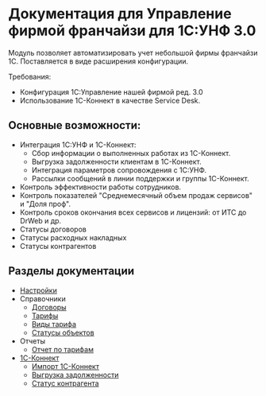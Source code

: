 # Документация для Управление фирмой франчайзи для 1С:УНФ 3.0

Модуль позволяет автоматизировать учет небольшой фирмы франчайзи 1С.
Поставляется в виде расширения конфигурации.

Требования:

* Конфигурация 1С:Управление нашей фирмой ред. 3.0
* Использование 1С-Коннект в качестве Service Desk.

## Основные возможности:

* Интеграция 1С:УНФ и 1С-Коннект:
    * Сбор информации о выполненных работах из 1С-Коннект.
    * Выгрузка задолженности клиентам в 1С-Коннект.
    * Интеграция параметров сопровождения с 1С:УНФ.
    * Рассылки сообщений в линии поддержки и группы 1С-Коннект.
* Контроль эффективности работы сотрудников.
* Контроль показателей "Среднемесячный объем продаж сервисов" и "Доля проф".
* Контроль сроков окончания всех сервисов и лицензий: от ИТС до DrWeb и др.
* Статусы договоров
* Статусы расходных накладных
* Статусы контрагентов

## Разделы документации

* [Настройки](https://sorokinltd.github.io/franchisee-manag-doc.github.io/docs/start)
* Справочники    
    * [Договоры](https://sorokinltd.github.io/franchisee-manag-doc.github.io/docs/contracts)
    * [Тарифы](https://sorokinltd.github.io/franchisee-manag-doc.github.io/docs/tariffs)
    * [Виды тарифа](https://sorokinltd.github.io/franchisee-manag-doc.github.io/docs/types-tarif)
    * [Статусы объектов](https://sorokinltd.github.io/franchisee-manag-doc.github.io/docs/statuses)
* Отчеты
    * [Отчет по тарифам](https://sorokinltd.github.io/franchisee-manag-doc.github.io/docs/tarif-report)
* [1С-Коннект](https://sorokinltd.github.io/franchisee-manag-doc.github.io/docs/one-c-connect)
    * [Импорт 1С-Коннект](https://sorokinltd.github.io/franchisee-manag-doc.github.io/docs/import-from-connect)
    * [Выгрузка задолженности](https://sorokinltd.github.io/franchisee-manag-doc.github.io/docs/unloading-arreas-to-connect)
    * [Статус контрагента](https://sorokinltd.github.io/franchisee-manag-doc.github.io/docs/status-customer)

